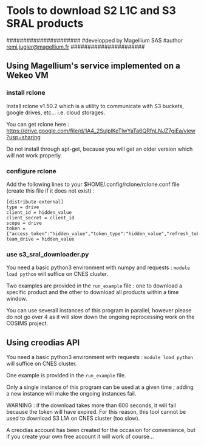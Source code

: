 # Tools to download S2 L1C and S3 SRAL products


######################
#developped by Magellium SAS
#author remi.jugier@magellium.fr
######################


## Using Magellium's service implemented on a Wekeo VM

### install rclone

Install rclone v1.50.2 which is a utility to communicate with S3 buckets, google drives, etc... i.e. cloud storages.

You can get rclone here : https://drive.google.com/file/d/1A4_2SulplKeTlwYaTa6QRfnLNJZ7gjEa/view?usp=sharing

Do not install through apt-get, because you will get an older version which will not work properly.

### configure rclone

Add the following lines to your $HOME/.config/rclone/rclone.conf file (create this file if it does not exist) : 
```
[distribute-external]
type = drive
client_id = hidden_value
client_secret = client_id
scope = drive
token = {"access_token":"hidden_value","token_type":"hidden_value","refresh_token":"hidden_value","expiry":"hidden_value"}
team_drive = hidden_value
```

### use s3_sral_downloader.py

You need a basic python3 environment with numpy and requests : `module load python` will suffice on CNES cluster.

Two examples are provided in the `run_example` file : one to download a specific product and the other to download all products within a time window.

You can use severall instances of this program in parallel, however please do not go over 4 as it will slow down the ongoing reprocessing work on the COSIMS project.


## Using creodias API

You need a basic python3 environment with requests : `module load python` will suffice on CNES cluster.

One example is provided in the `run_example` file.

Only a single instance of this program can be used at a given time ; adding a new instance will make the ongoing instances fail.

WARNING : if the download takes more than 600 seconds, it will fail because the token will have expired. For this reason, this tool cannot be used to download S3 L1A on CNES cluster (too slow).

A creodias account has been created for the occasion for convenience, but if you create your own free account it will work of course...
